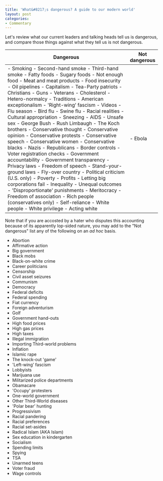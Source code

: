 ```yaml
---
title: 'What&#8217;s dangerous? A guide to our modern world'
layout: post
categories:
- Commentary
---
```


Let's review what our current leaders and talking heads tell us is dangerous, and compare those things against what they tell us is not dangerous.

| Dangerous | Not dangerous |
|---|---|
| - Smoking - Second-hand smoke - Third-hand smoke - Fatty foods - Sugary foods - Not enough food - Meat and meat products - Food insecurity - Oil pipelines - Capitalism - Tea-Party patriots - Christians - Guns - Veterans - Cholesterol - Hetero-normalcy - Traditions - American exceptionalism - 'Right-wing' fascism - Videos - Flu season - Bird flu - Swine flu - Racial realities - Cultural appropriation - Sneezing - AIDS - Unsafe sex - George Bush - Rush Limbaugh - The Koch brothers - Conservative thought - Conservative opinion - Conservative protests - Conservative speech - Conservative women - Conservative blacks - Nazis - Republicans - Border controls - Voter registration checks - Government accountability - Government transparency - Privacy laws - Freedom of speech - Stand-your-ground laws - Fly-over country - Political criticism (U.S. only) - Poverty - Profits - Letting big corporations fail - Inequality - Unequal outcomes - 'Disproportionate' punishments - Meritocracy - Freedom of association - Rich people (conservatives only) - Self-reliance - White people - White privilege - Acting white | - Ebola |

Note that if you are accosted by a hater who disputes this accounting because of its apparently lop-sided nature, you may add to the "Not dangerous" list any of the following on an *ad hoc* basis.

- Abortion
- Affirmative action
- Big government
- Black mobs
- Black-on-white crime
- Career politicians
- Censorship
- Civil asset seizures
- Communism
- Democracy
- Federal deficits
- Federal spending
- Fiat currency
- Foreign adventurism
- Golf
- Government hand-outs
- High food prices
- High gas prices
- High taxes
- Illegal immigration
- Importing Third-world problems
- Inflation
- Islamic rape
- The knock-out 'game'
- 'Left-wing' fascism
- Lobbyists
- Marijuana use
- Militarized police departments
- Obamacare
- 'Occupy' protesters
- One-world government
- Other Third-World diseases
- 'Polar bear' hunting
- Progressivism
- Racial pandering
- Racial preferences
- Racial set-asides
- Radical Islam (AKA Islam)
- Sex education in kindergarten
- Socialism
- Spending limits
- Spying
- TSA
- Unarmed teens
- Voter fraud
- Wage controls